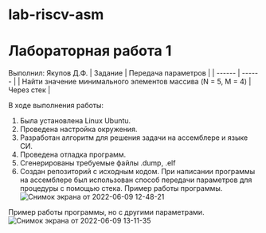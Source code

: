 # lab-riscv-asm
# Лабораторная работа 1
Выполнил: Якупов Д.Ф.
| Задание | Передача параметров |
| ------ | ------ |
| Найти значение минимального элементов массива (N = 5, M = 4) | Через стек |

В ходе выполнения работы:
1. Была установлена Linux Ubuntu.
2. Проведена настройка окружения.
3. Разработан алгоритм для решения задачи на ассемблере и языке СИ.
4. Проведена отладка программ.
6. Сгенерированы требуемые файлы .dump, .elf
7. Создан репозиторий с исходным кодом.
При написании программы на ассемблере был использован способ передачи параметров для процедуры с помощью стека.
Пример работы программы.
![Снимок экрана от 2022-06-09 12-48-21](https://user-images.githubusercontent.com/43264122/172819074-a787fc2f-4504-4055-841f-36c66c3089b8.png)

Пример работы программы, но с другими параметрами.
![Снимок экрана от 2022-06-09 13-11-35](https://user-images.githubusercontent.com/43264122/172823971-702ee930-fe1d-4bf0-a637-60b60ea371aa.png)
